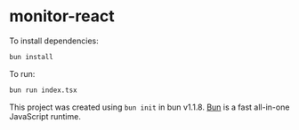 # monitor-react

To install dependencies:

```bash
bun install
```

To run:

```bash
bun run index.tsx
```

This project was created using `bun init` in bun v1.1.8. [Bun](https://bun.sh) is a fast all-in-one JavaScript runtime.
